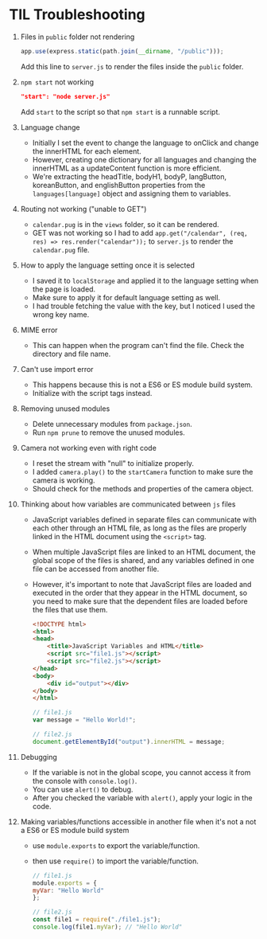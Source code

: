 # TIL Troubleshooting

1. Files in `public` folder not rendering

    ```js
    app.use(express.static(path.join(__dirname, "/public")));
    ```

    Add this line to `server.js` to render the files inside  the `public` folder.

2. `npm start` not working

    ```json
    "start": "node server.js"
    ```

    Add `start` to the script so that `npm start` is a runnable script.

3. Language change
    - Initially I set the event to change the language to onClick and change the innerHTML for each element.
    - However, creating one dictionary for all languages and changing the innerHTML as a updateContent function is more efficient.
    - We're extracting the headTitle, bodyH1, bodyP, langButton, koreanButton, and englishButton properties from the `languages[language]` object and assigning them to variables.

4. Routing not working ("unable to GET")
    - `calendar.pug` is in the `views` folder, so it can be rendered.
    - GET was not working so I had to add `app.get("/calendar", (req, res) => res.render("calendar"));` to `server.js` to render the `calendar.pug` file.

5. How to apply the language setting once it is selected
    - I saved it to `localStorage` and applied it to the language setting when the page is loaded.
    - Make sure to apply it for default language setting as well.
    - I had trouble fetching the value with the key, but I noticed I used the wrong key name.

6. MIME error
    - This can happen when the program can't find the file. Check the directory and file name.

7. Can't use import error
    - This happens because this is not a ES6 or ES module build system.
    - Initialize with the script tags instead.

8. Removing unused modules
    - Delete unnecessary modules from `package.json`.
    - Run `npm prune` to remove the unused modules.

9. Camera not working even with right code
    - I reset the stream with "null" to initialize properly.
    - I added `camera.play()` to the `startCamera` function to make sure the camera is working.
    - Should check for the methods and properties of the camera object.

10. Thinking about how variables are communicated between `js` files
    - JavaScript variables defined in separate files can communicate with each other through an HTML file, as long as the files are properly linked in the HTML document using the `<script>` tag.
    - When multiple JavaScript files are linked to an HTML document, the global scope of the files is shared, and any variables defined in one file can be accessed from another file.
    - However, it's important to note that JavaScript files are loaded and executed in the order that they appear in the HTML document, so you need to make sure that the dependent files are loaded before the files that use them.

        ```html
        <!DOCTYPE html>
        <html>
        <head>
            <title>JavaScript Variables and HTML</title>
            <script src="file1.js"></script>
            <script src="file2.js"></script>
        </head>
        <body>
            <div id="output"></div>
        </body>
        </html>
        ```

        ```js
        // file1.js
        var message = "Hello World!";

        // file2.js
        document.getElementById("output").innerHTML = message;
        ```

11. Debugging
    - If the variable is not in the global scope, you cannot access it from the console with `console.log()`.
    - You can use `alert()` to debug.
    - After you checked the variable with `alert()`, apply your logic in the code.

12. Making variables/functions accessible in another file when it's not a not a ES6 or ES module build system
    - use `module.exports` to export the variable/function.
    - then use `require()` to import the variable/function.

        ``` js
        // file1.js
        module.exports = {
        myVar: "Hello World"
        };
        ```

        ``` js
        // file2.js
        const file1 = require("./file1.js");
        console.log(file1.myVar); // "Hello World"
        ```
